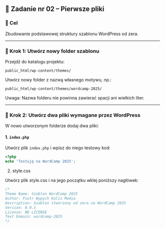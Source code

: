 ## 🧱 Zadanie nr 02 – Pierwsze pliki

### 🎯 Cel

Zbudowanie podstawowej struktury szablonu WordPress od zera.

---

### 📂 Krok 1: Utwórz nowy folder szablonu

Przejdź do katalogu projektu:

`public_html/wp-content/themes/`

Utwórz nowy folder z nazwą własnego motywu, np.:

`public_html/wp-content/themes/wordcamp-2025/`

Uwaga: Nazwa folderu nie powinna zawierać spacji ani wielkich liter.

---

### 📄 Krok 2: Utwórz dwa pliki wymagane przez WordPress

W nowo utworzonym folderze dodaj dwa pliki:

#### 1. `index.php`

Utwórz plik `index.php` i wpisz do niego testowy kod:

```php
<?php
echo 'Testuję na WordCamp 2025';
```

2. style.css

Utwórz plik style.css i na jego początku wklej poniższy nagłówek:

```css
/*
Theme Name: Szablon WordCamp 2025 
Author: Piotr Wypych Kalis Media
Description: Szablon stworzony od zera na WordCamp 2025  
Version: 0.0.1
License: NO LICENSE
Text Domain: wordcamp-2025
*/
```
